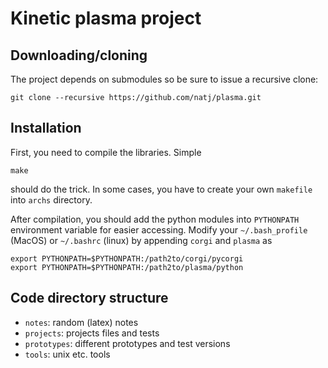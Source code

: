 # Kinetic plasma project


## Downloading/cloning

The project depends on submodules so be sure to issue a recursive clone:
```
git clone --recursive https://github.com/natj/plasma.git
```

## Installation

First, you need to compile the libraries. Simple 
```
make
```
should do the trick. In some cases, you have to create your own `makefile` into `archs` directory.


After compilation, you should add the python modules into `PYTHONPATH` environment variable for easier accessing. Modify your `~/.bash_profile` (MacOS) or `~/.bashrc` (linux) by appending `corgi` and `plasma` as
```
export PYTHONPATH=$PYTHONPATH:/path2to/corgi/pycorgi
export PYTHONPATH=$PYTHONPATH:/path2to/plasma/python
```




## Code directory structure
- `notes`: random (latex) notes 
- `projects`: projects files and tests
- `prototypes`: different prototypes and test versions
- `tools`: unix etc. tools




